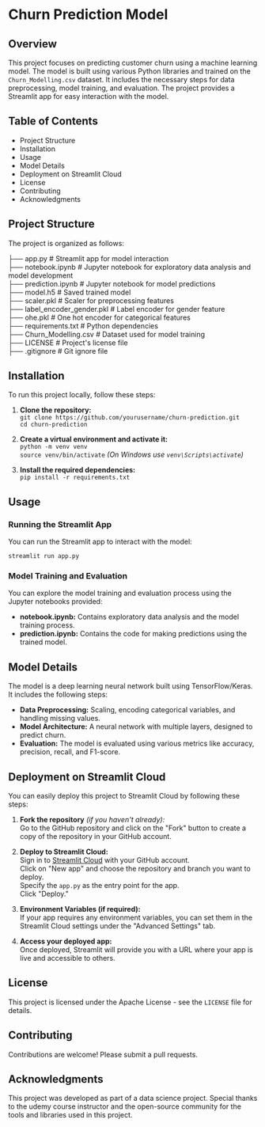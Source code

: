 # Churn Prediction Model

## Overview
This project focuses on predicting customer churn using a machine learning model. The model is built using various Python libraries and trained on the `Churn_Modelling.csv` dataset. It includes the necessary steps for data preprocessing, model training, and evaluation. The project provides a Streamlit app for easy interaction with the model.

## Table of Contents
- Project Structure
- Installation
- Usage
- Model Details
- Deployment on Streamlit Cloud
- License
- Contributing
- Acknowledgments

## Project Structure
The project is organized as follows:

├── app.py                      # Streamlit app for model interaction  
├── notebook.ipynb              # Jupyter notebook for exploratory data analysis and model development  
├── prediction.ipynb            # Jupyter notebook for model predictions  
├── model.h5                    # Saved trained model  
├── scaler.pkl                  # Scaler for preprocessing features  
├── label_encoder_gender.pkl    # Label encoder for gender feature  
├── ohe.pkl                     # One hot encoder for categorical features  
├── requirements.txt            # Python dependencies  
├── Churn_Modelling.csv         # Dataset used for model training  
├── LICENSE                     # Project's license file  
├── .gitignore                  # Git ignore file  

## Installation
To run this project locally, follow these steps:

1. **Clone the repository:**  
   `git clone https://github.com/yourusername/churn-prediction.git`  
   `cd churn-prediction`

2. **Create a virtual environment and activate it:**  
   `python -m venv venv`  
   `source venv/bin/activate`  *(On Windows use `venv\Scripts\activate`)*

3. **Install the required dependencies:**  
   `pip install -r requirements.txt`

## Usage

### Running the Streamlit App
You can run the Streamlit app to interact with the model:

`streamlit run app.py`

### Model Training and Evaluation
You can explore the model training and evaluation process using the Jupyter notebooks provided:

- **notebook.ipynb:** Contains exploratory data analysis and the model training process.
- **prediction.ipynb:** Contains the code for making predictions using the trained model.

## Model Details
The model is a deep learning neural network built using TensorFlow/Keras. It includes the following steps:

- **Data Preprocessing:** Scaling, encoding categorical variables, and handling missing values.
- **Model Architecture:** A neural network with multiple layers, designed to predict churn.
- **Evaluation:** The model is evaluated using various metrics like accuracy, precision, recall, and F1-score.

## Deployment on Streamlit Cloud
You can easily deploy this project to Streamlit Cloud by following these steps:

1. **Fork the repository** *(if you haven't already):*  
   Go to the GitHub repository and click on the "Fork" button to create a copy of the repository in your GitHub account.

2. **Deploy to Streamlit Cloud:**  
   Sign in to [Streamlit Cloud](https://streamlit.io/cloud) with your GitHub account.  
   Click on "New app" and choose the repository and branch you want to deploy.  
   Specify the `app.py` as the entry point for the app.  
   Click "Deploy."

3. **Environment Variables (if required):**  
   If your app requires any environment variables, you can set them in the Streamlit Cloud settings under the "Advanced Settings" tab.

4. **Access your deployed app:**  
   Once deployed, Streamlit will provide you with a URL where your app is live and accessible to others.

## License
This project is licensed under the Apache License - see the `LICENSE` file for details.

## Contributing
Contributions are welcome! Please submit a pull requests.

## Acknowledgments
This project was developed as part of a data science project. Special thanks to the udemy course instructor and the open-source community for the tools and libraries used in this project.
